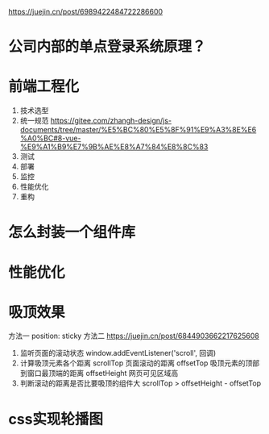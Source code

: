 https://juejin.cn/post/6989422484722286600




# 公司内部的单点登录系统原理？




# 前端工程化
1. 技术选型
2. 统一规范
https://gitee.com/zhangh-design/js-documents/tree/master/%E5%BC%80%E5%8F%91%E9%A3%8E%E6%A0%BC#8-vue-%E9%A1%B9%E7%9B%AE%E8%A7%84%E8%8C%83
3. 测试
4. 部署
5. 监控
6. 性能优化
7. 重构



# 怎么封装一个组件库




# 性能优化

# 吸顶效果
方法一
position: sticky
方法二
https://juejin.cn/post/6844903662217625608
1. 监听页面的滚动状态
window.addEventListener('scroll', 回调)
2. 计算吸顶元素各个距离
scrollTop 页面滚动的距离
offsetTop 吸顶元素的顶部到窗口最顶端的距离
offsetHeight 网页可见区域高
3. 判断滚动的距离是否比要吸顶的组件大
scrollTop > offsetHeight - offsetTop


# css实现轮播图

